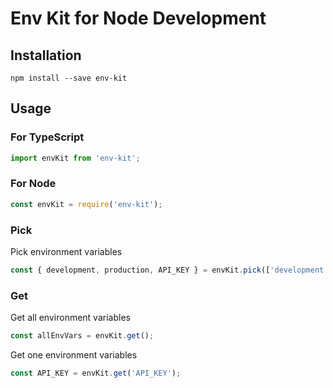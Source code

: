 # Env Kit for Node Development

## Installation

```
npm install --save env-kit
```

## Usage

### For TypeScript

```ts
import envKit from 'env-kit';
```

### For Node

```js
const envKit = require('env-kit');
```

### Pick

Pick environment variables

```ts
const { development, production, API_KEY } = envKit.pick(['development', 'production', 'API_KEY']);
```

### Get

Get all environment variables

```ts
const allEnvVars = envKit.get();
```

Get one environment variables

```ts
const API_KEY = envKit.get('API_KEY');
```

